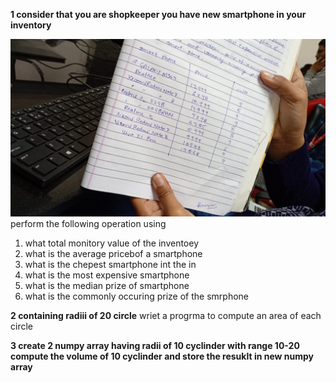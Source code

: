 **1 consider that you are shopkeeper you have new smartphone in your inventory**

![alt text](<WhatsApp Image 2025-03-10 at 14.26.11_609b1482.jpg>)
 perform the following operation using 
 1. what  total monitory value of the inventoey
2. what is the  average pricebof  a smartphone
3. what is the chepest smartphone int the in
 4. what is the  most expensive smartphone
 5. what is the median prize of smartphone
 6. what is the commonly occuring prize of the smrphone


 **2 containing radiii of 20 circle** 
 wriet a progrma to compute an area of each circle


 **3 create 2 numpy array having radii of 10 cyclinder with range 10-20 compute the volume of 10  cyclinder and store the resuklt in new numpy array**



